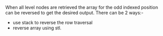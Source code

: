 When all level nodes are retrieved the array for the odd indexed position can be reversed to get the desired output. There can be 2 ways:-
* use stack to reverse the row traversal
* reverse array using stl.
